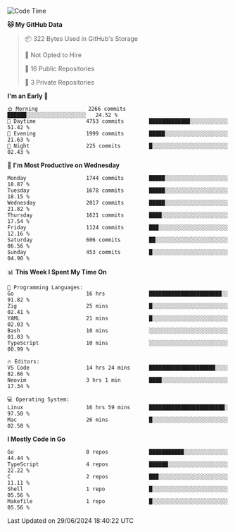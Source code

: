 <!--START_SECTION:waka-->
![Code Time](http://img.shields.io/badge/Code%20Time-744%20hrs%2024%20mins-blue)

**🐱 My GitHub Data** 

> 📦 322 Bytes Used in GitHub's Storage 
 > 
> 🚫 Not Opted to Hire
 > 
> 📜 16 Public Repositories 
 > 
> 🔑 3 Private Repositories 
 > 
**I'm an Early 🐤** 

```text
🌞 Morning                2266 commits        ██████░░░░░░░░░░░░░░░░░░░   24.52 % 
🌆 Daytime                4753 commits        █████████████░░░░░░░░░░░░   51.42 % 
🌃 Evening                1999 commits        █████░░░░░░░░░░░░░░░░░░░░   21.63 % 
🌙 Night                  225 commits         █░░░░░░░░░░░░░░░░░░░░░░░░   02.43 % 
```
📅 **I'm Most Productive on Wednesday** 

```text
Monday                   1744 commits        █████░░░░░░░░░░░░░░░░░░░░   18.87 % 
Tuesday                  1678 commits        █████░░░░░░░░░░░░░░░░░░░░   18.15 % 
Wednesday                2017 commits        █████░░░░░░░░░░░░░░░░░░░░   21.82 % 
Thursday                 1621 commits        ████░░░░░░░░░░░░░░░░░░░░░   17.54 % 
Friday                   1124 commits        ███░░░░░░░░░░░░░░░░░░░░░░   12.16 % 
Saturday                 606 commits         ██░░░░░░░░░░░░░░░░░░░░░░░   06.56 % 
Sunday                   453 commits         █░░░░░░░░░░░░░░░░░░░░░░░░   04.90 % 
```


📊 **This Week I Spent My Time On** 

```text
💬 Programming Languages: 
Go                       16 hrs              ███████████████████████░░   91.82 % 
Zig                      25 mins             █░░░░░░░░░░░░░░░░░░░░░░░░   02.41 % 
YAML                     21 mins             █░░░░░░░░░░░░░░░░░░░░░░░░   02.03 % 
Bash                     10 mins             ░░░░░░░░░░░░░░░░░░░░░░░░░   01.03 % 
TypeScript               10 mins             ░░░░░░░░░░░░░░░░░░░░░░░░░   00.99 % 

🔥 Editors: 
VS Code                  14 hrs 24 mins      █████████████████████░░░░   82.66 % 
Neovim                   3 hrs 1 min         ████░░░░░░░░░░░░░░░░░░░░░   17.34 % 

💻 Operating System: 
Linux                    16 hrs 59 mins      ████████████████████████░   97.50 % 
Mac                      26 mins             █░░░░░░░░░░░░░░░░░░░░░░░░   02.50 % 
```

**I Mostly Code in Go** 

```text
Go                       8 repos             ███████████░░░░░░░░░░░░░░   44.44 % 
TypeScript               4 repos             ██████░░░░░░░░░░░░░░░░░░░   22.22 % 
C                        2 repos             ███░░░░░░░░░░░░░░░░░░░░░░   11.11 % 
Shell                    1 repo              █░░░░░░░░░░░░░░░░░░░░░░░░   05.56 % 
Makefile                 1 repo              █░░░░░░░░░░░░░░░░░░░░░░░░   05.56 % 
```




 Last Updated on 29/06/2024 18:40:22 UTC
<!--END_SECTION:waka-->
